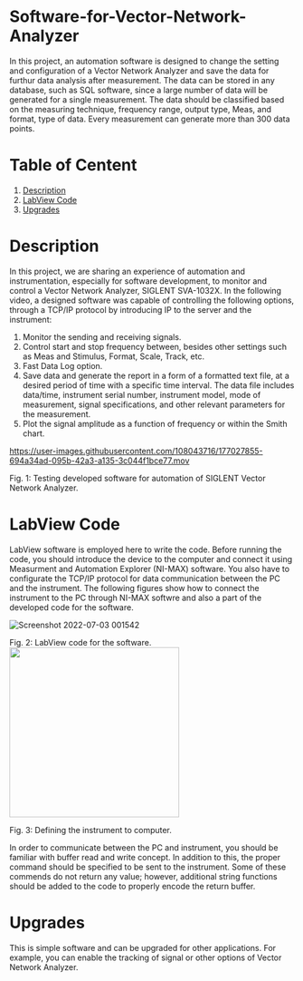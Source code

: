 # Software-for-Vector-Network-Analyzer
In this project, an automation software is designed to change the setting and configuration of a Vector Network Analyzer and save the data for furthur data analysis after measurement. The data can be stored in any database, such as SQL software, since a large number of data will be generated for a single measurement. The data should be classified based on the measuring technique, frequency range, output type, Meas, and format, type of data. Every measurement can generate more than 300 data points.
# Table of Centent
1. [Description](#1)
2. [LabView Code](#2) 
3. [Upgrades](#3)
<a name="1"></a>
# Description
In this project, we are sharing an experience of automation and instrumentation, especially for software development, to monitor and control a Vector Network Analyzer, SIGLENT SVA-1032X. In the following video, a designed software was capable of controlling the following options, through a TCP/IP protocol by introducing IP to the server and the instrument:
1. Monitor the sending and receiving signals.
2. Control start and stop frequency between, besides other settings such as Meas and Stimulus, Format, Scale, Track, etc.
3. Fast Data Log option.
4. Save data and generate the report in a form of a formatted text file, at a desired period of time with a specific time interval. The data file includes data/time, instrument serial number, instrument model, mode of measurement, signal specifications, and other relevant parameters for the measurement.
5. Plot the signal amplitude as a function of frequency or within the Smith chart.

https://user-images.githubusercontent.com/108043716/177027855-694a34ad-095b-42a3-a135-3c044f1bce77.mov 

Fig. 1: Testing developed software for automation of SIGLENT Vector Network Analyzer.
<a name="2"></a>
# LabView Code
LabView software is employed here to write the code. Before running the code, you should introduce the device to the computer and connect it using Measurment and Automation Explorer (NI-MAX) software. You also have to configurate the TCP/IP protocol for data communication between the PC and the instrument. The following figures show how to connect the instrument to the PC through NI-MAX softwre and also a part of the developed code for the software.

![Screenshot 2022-07-03 001542](https://user-images.githubusercontent.com/108043716/177027512-f4d8cf2d-6325-4513-91e3-ba1b8de7cca6.png)

Fig. 2: LabView code for the software.
<img src="https://user-images.githubusercontent.com/108043716/177028184-68b5754b-b804-4649-b808-9075ad1251cc.png" width="300" />

Fig. 3: Defining the instrument to computer. 

In order to communicate between the PC and instrument, you should be familiar with buffer read and write concept. In addition to this, the proper command should be specified to be sent to the instrument. Some of these commends do not return any value; however, additional string functions should be added to the code to properly encode the return buffer.
<a name="3"></a>
# Upgrades
This is simple software and can be upgraded for other applications. For example, you can enable the tracking of signal or other options of Vector Network Analyzer.
